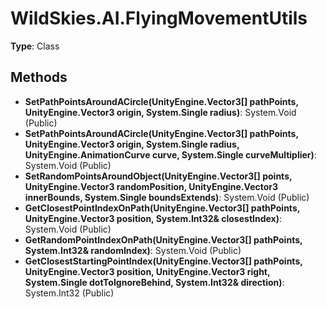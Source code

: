 ﻿# WildSkies.AI.FlyingMovementUtils

**Type**: Class

## Methods

- **SetPathPointsAroundACircle(UnityEngine.Vector3[] pathPoints, UnityEngine.Vector3 origin, System.Single radius)**: System.Void (Public)
- **SetPathPointsAroundACircle(UnityEngine.Vector3[] pathPoints, UnityEngine.Vector3 origin, System.Single radius, UnityEngine.AnimationCurve curve, System.Single curveMultiplier)**: System.Void (Public)
- **SetRandomPointsAroundObject(UnityEngine.Vector3[] points, UnityEngine.Vector3 randomPosition, UnityEngine.Vector3 innerBounds, System.Single boundsExtends)**: System.Void (Public)
- **GetClosestPointIndexOnPath(UnityEngine.Vector3[] pathPoints, UnityEngine.Vector3 position, System.Int32& closestIndex)**: System.Void (Public)
- **GetRandomPointIndexOnPath(UnityEngine.Vector3[] pathPoints, System.Int32& randomIndex)**: System.Void (Public)
- **GetClosestStartingPointIndex(UnityEngine.Vector3[] pathPoints, UnityEngine.Vector3 position, UnityEngine.Vector3 right, System.Single dotToIgnoreBehind, System.Int32& direction)**: System.Int32 (Public)

